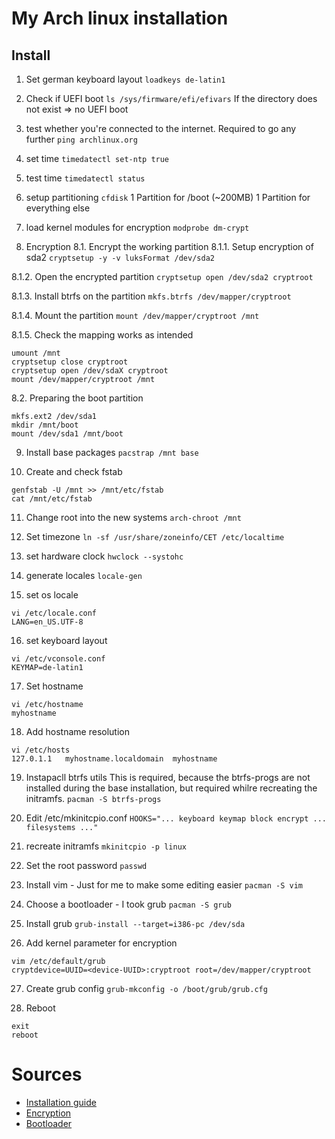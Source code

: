 # My Arch linux installation
## Install
1. Set german keyboard layout
```loadkeys de-latin1```

2. Check if UEFI boot
```ls /sys/firmware/efi/efivars```
If the directory does not exist => no UEFI boot

3. test whether you're connected to the internet. Required to go any further
```ping archlinux.org```


4. set time
```timedatectl set-ntp true```

5. test time
```timedatectl status```

6. setup partitioning
```cfdisk```
1 Partition for /boot (~200MB)
1 Partition for everything else

7. load kernel modules for encryption
```modprobe dm-crypt```

8. Encryption
8.1. Encrypt the working partition
8.1.1. Setup encryption of sda2
```cryptsetup -y -v luksFormat /dev/sda2```

8.1.2. Open the encrypted partition
```cryptsetup open /dev/sda2 cryptroot```

8.1.3. Install btrfs on the partition
```mkfs.btrfs /dev/mapper/cryptroot```

8.1.4. Mount the partition
```mount /dev/mapper/cryptroot /mnt```

8.1.5. Check the mapping works as intended
```
umount /mnt
cryptsetup close cryptroot
cryptsetup open /dev/sdaX cryptroot
mount /dev/mapper/cryptroot /mnt
```


8.2. Preparing the boot partition
```
mkfs.ext2 /dev/sda1
mkdir /mnt/boot
mount /dev/sda1 /mnt/boot
```

9. Install base packages
```pacstrap /mnt base```

10. Create and check fstab
```
genfstab -U /mnt >> /mnt/etc/fstab
cat /mnt/etc/fstab
```

11. Change root into the new systems
```arch-chroot /mnt```

12. Set timezone
```ln -sf /usr/share/zoneinfo/CET /etc/localtime```

13. set hardware clock
```hwclock --systohc```

14. generate locales
```locale-gen```

15. set os locale
```
vi /etc/locale.conf
LANG=en_US.UTF-8
```

16. set keyboard layout
```
vi /etc/vconsole.conf
KEYMAP=de-latin1
```

17. Set hostname
```
vi /etc/hostname
myhostname
```

18. Add hostname resolution
```
vi /etc/hosts
127.0.1.1	myhostname.localdomain	myhostname
```

19. Instapacll btrfs utils
This is required, because the btrfs-progs are not installed during the base installation,
but required whilre recreating the initramfs.
```pacman -S btrfs-progs```

20. Edit /etc/mkinitcpio.conf
```HOOKS="... keyboard keymap block encrypt ... filesystems ..."```

21. recreate initramfs
```mkinitcpio -p linux```

22. Set the root password
```passwd```

23. Install vim - Just for me to make some editing easier
```pacman -S vim```

24. Choose a bootloader - I took grub
```pacman -S grub```

25. Install grub
```grub-install --target=i386-pc /dev/sda```

26.  Add kernel parameter for encryption
```
vim /etc/default/grub
cryptdevice=UUID=<device-UUID>:cryptroot root=/dev/mapper/cryptroot
```

27. Create grub config
```grub-mkconfig -o /boot/grub/grub.cfg```

28. Reboot
```
exit
reboot
```

# Sources
* [Installation guide](https://wiki.archlinux.org/index.php/installation_guide)
* [Encryption](https://wiki.archlinux.org/index.php/dm-crypt/Encrypting_an_entire_system#Simple_partition_layout_with_LUKS)
* [Bootloader](https://wiki.archlinux.org/index.php/Category:Boot_loaders)
